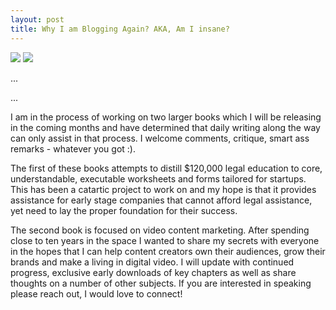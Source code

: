 ```yaml
---
layout: post
title: Why I am Blogging Again? AKA, Am I insane?
---
```

<div id="main-gallery" class="js-flickity"
  data-flickity-options='{ "cellAlign": "left", "contain": true }'>
  <img src="https://a4-images.myspacecdn.com/images04/8/55fec9836865460db37b25b9eab94752/300x300.jpg" />
  <img src="https://media.licdn.com/mpr/mpr/shrink_200_200/p/6/000/1aa/08c/16f9533.jpg" />
  
  ...
</div>
  ...



I am in the process of working on two larger books which I will be releasing in the coming months and have determined that daily writing along the way can only assist in that process.  I welcome comments, critique, smart ass remarks - whatever you got :).  

The first of these books attempts to distill $120,000 legal education to core, understandable, executable worksheets and forms tailored for startups.  This has been a catartic project to work on and my hope is that it provides assistance for early stage companies that cannot afford legal assistance, yet need to lay the proper foundation for their success.  

The second book is focused on video content marketing.  After spending close to ten years in the space I wanted to share my secrets with everyone in the hopes that I can help content creators own their audiences, grow their brands and make a living in digital video.  I will update with continued progress, exclusive early downloads of key chapters as well as share thoughts on a number of other subjects.  If you are interested in speaking please reach out, I would love to connect!
